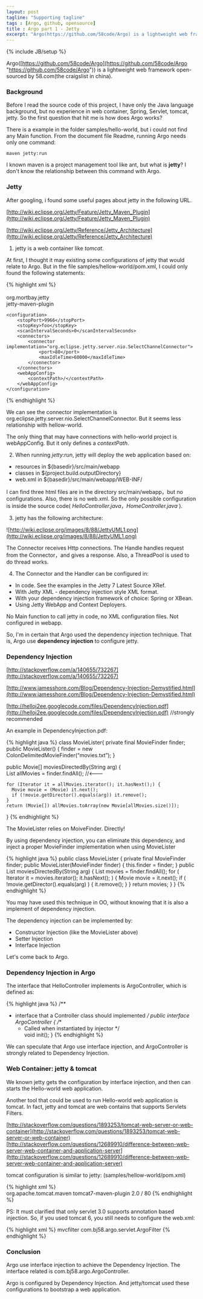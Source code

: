 ```yaml
---
layout: post
tagline: "Supporting tagline"
tags : [Argo, github, opensource]
title : Argo part 1 - Jetty
excerpt: "Argo(https://github.com/58code/Argo) is a lightweight web framework opensouced by 58.com(the craigslist in china). Before I read the source code of this project, I have only the Java language background, but no experience in web container, Spring, Servlet, tomcat, jetty. So the first question that hit me is how does Argo works?"
---
```

{% include JB/setup %}

Argo([https://github.com/58code/Argo](https://github.com/58code/Argo "https://github.com/58code/Argo")) is a lightweight web framework open-sourced by 58.com(the craigslist in china).

### Background ###

Before I read the source code of this project, I have only the Java language background, but no experience in web container, Spring, Servlet, tomcat, jetty. So the first question that hit me is how does Argo works?


There is a example in the folder samples/hello-world, but i could not find any Main function. From the document file Readme, running Argo needs only one command:

    maven jetty:run

I known maven is a project management tool like ant, but what is **jetty**? I don't know the relationship between this command with Argo.

### Jetty ###

After googling, i found some useful pages about jetty in the following URL.

[http://wiki.eclipse.org/Jetty/Feature/Jetty_Maven_Plugin](http://wiki.eclipse.org/Jetty/Feature/Jetty_Maven_Plugin)

[http://wiki.eclipse.org/Jetty/Reference/Jetty_Architecture](http://wiki.eclipse.org/Jetty/Reference/Jetty_Architecture)

1) jetty is a web container like *tomcat*.

At first, I thought it may existing some configurations of jetty that would relate to Argo. But in the file samples/hellow-world/pom.xml, I could only found the following statements:

{% highlight xml %}
<plugin>  
    <!-- http://wiki.eclipse.org/Jetty/Feature/Jetty_Maven_Plugin -->  
    <groupId>org.mortbay.jetty</groupId>  
    <artifactId>jetty-maven-plugin</artifactId>  

    <configuration>  
        <stopPort>9966</stopPort>  
        <stopKey>foo</stopKey>  
        <scanIntervalSeconds>0</scanIntervalSeconds>  
        <connectors>  
            <connector implementation="org.eclipse.jetty.server.nio.SelectChannelConnector">  
                <port>80</port>  
                <maxIdleTime>60000</maxIdleTime>  
            </connector>  
        </connectors>  
        <webAppConfig>  
            <contextPath>/</contextPath>  
        </webAppConfig>  
    </configuration>  
</plugin>  
{% endhighlight %}

We can see the connector implementation is org.eclipse.jetty.server.nio.SelectChannelConnector. But it seems less relationship with hellow-world.

The only thing that may have connections with hello-world project is webAppConfig. But it only defines a *contextPath*.
<p></p>

2) When running *jetty:run*, jetty will deploy the web application based on:

- resources in ${basedir}/src/main/webapp
- classes in ${project.build.outputDirectory}
- web.xml in ${basedir}/src/main/webapp/WEB-INF/


I can find three html files are in the directory src/main/webapp，but no configurations. Also, there is no web.xml. So the only possible configuration is inside the source code( *HelloController.java*，*HomeController.java* ).

3) jetty has the following architecture:

![http://wiki.eclipse.org/images/8/88/JettyUML1.png](http://wiki.eclipse.org/images/8/88/JettyUML1.png)

The Connector receives Http connections. The Handle handles request from the Connector，and gives a response. Also, a ThreadPool is used to do thread works.

4) The Connector and the Handler can be configured in:

- In code. See the examples in the Jetty 7 Latest Source XRef.
- With Jetty XML - dependency injection style XML format.
- With your dependency injection framework of choice: Spring or XBean.
- Using Jetty WebApp and Context Deployers.


No Main function to call jetty in code, no XML configuration files. Not configured in webapp.

So, I'm in certain that Argo used the dependency injection technique. That is, Argo use **dependency injection** to configure jetty.


### Dependency Injection ###
[http://stackoverflow.com/a/140655/732267](http://stackoverflow.com/a/140655/732267)

[http://www.jamesshore.com/Blog/Dependency-Injection-Demystified.html](http://www.jamesshore.com/Blog/Dependency-Injection-Demystified.html)

[http://helloj2ee.googlecode.com/files/DependencyInjection.pdf](http://helloj2ee.googlecode.com/files/DependencyInjection.pdf) //strongly recommended

An example in DependencyInjection.pdf:

{% highlight java %}
class MovieLister{
  private final MovieFinder finder;
  public MovieLister() {
    finder = new ColonDelimitedMovieFinder(“movies.txt”);
  }

  public Movie[] moviesDirectedBy(String arg) {  
    List allMovies = finder.findAll();  //<---

    for (Iterator it = allMovies.iterator(); it.hasNext();) {  
      Movie movie = (Movie) it.next();  
      if (!movie.getDirector().equals(arg)) it.remove();  
    }
    return (Movie[]) allMovies.toArray(new Movie[allMovies.size()]);  
}
{% endhighlight %}

The MovieLister relies on MoiveFinder. Directly!

By using dependency injection, you can eliminate this dependency, and inject a proper MovieFinder implementation when using MovieLister

{% highlight java %}
public class MovieLister {
 private final MovieFinder finder;
 public MovieLister(MovieFinder finder) {
   this.finder = finder;
 }
 public List<Movie> moviesDirectedBy(String arg) {
   List<Movie> movies = finder.findAll();
   for ( Iterator<Movie> it = movies.iterator(); it.hasNext(); ) {
     Movie movie = it.next();
     if ( !movie.getDirector().equals(arg) ) {
       it.remove();
     }
   }
   return movies;
 }
}
{% endhighlight %}

You may have used this technique in OO, without knowing that it is also a implement of dependency injection.

The dependency injection can be implemented by:

- Constructor Injection (like the MovieLister above)
- Setter Injection
- Interface Injection

Let's come back to Argo.

### Dependency Injection in Argo ###

The interface that HelloController implements is ArgoController, which is defined as:

{% highlight java %}
/**
 * interface that a Controller class should implemented
 */
public interface ArgoController {
    /**
     * Called when instantiated by injector
     */  
    void init();
}
{% endhighlight %}

We can speculate that Argo use interface injection, and ArgoController is strongly related to Dependency Injection.

### Web Container: jetty & tomcat ###

We known jetty gets the configuration by interface injection, and then can starts the Hello-world web application.

Another tool that could be used to run Hello-world web application is tomcat. In fact, jetty and tomcat are web contains that supports Servlets Filters.

[http://stackoverflow.com/questions/1893253/tomcat-web-server-or-web-container](http://stackoverflow.com/questions/1893253/tomcat-web-server-or-web-container)
[http://stackoverflow.com/questions/12689910/difference-between-web-server-web-container-and-application-server](http://stackoverflow.com/questions/12689910/difference-between-web-server-web-container-and-application-server)

tomcat configuration is similar to jetty: (samples/hellow-world/pom.xml)

{% highlight xml %}
<plugin>  
    <groupId>org.apache.tomcat.maven</groupId>
    <artifactId>tomcat7-maven-plugin</artifactId>
    <version>2.0</version>
    <configuration>
        <path>/</path> <!--/argo -->
        <port>80</port>
    </configuration>
</plugin>
{% endhighlight %}

PS: It must clarified that only servlet 3.0 supports annotation based injection. So, if you used tomcat 6, you still needs to configure the web.xml:

{% highlight xml %}
<filter>
  <filter-name>mvcfilter</filter-name>
  <filter-class>com.bj58.argo.servlet.ArgoFilter</filter-class>
</filter>
{% endhighlight %}

### Conclusion ###

Argo use interface injection to achieve the Dependency Injection. The interface related is com.bj58.argo.ArgoController.

Argo is configured by Dependency Injection. And jetty/tomcat used these configurations to bootstrap a web application.

